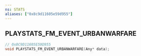 ```yaml
---
ns: STATS
aliases: ["0x8c9d11605e59d955"]
---
```

## PLAYSTATS_FM_EVENT_URBANWARFARE

```c
// 0x8C9D11605E59D955
void PLAYSTATS_FM_EVENT_URBANWARFARE(Any* data);
```
